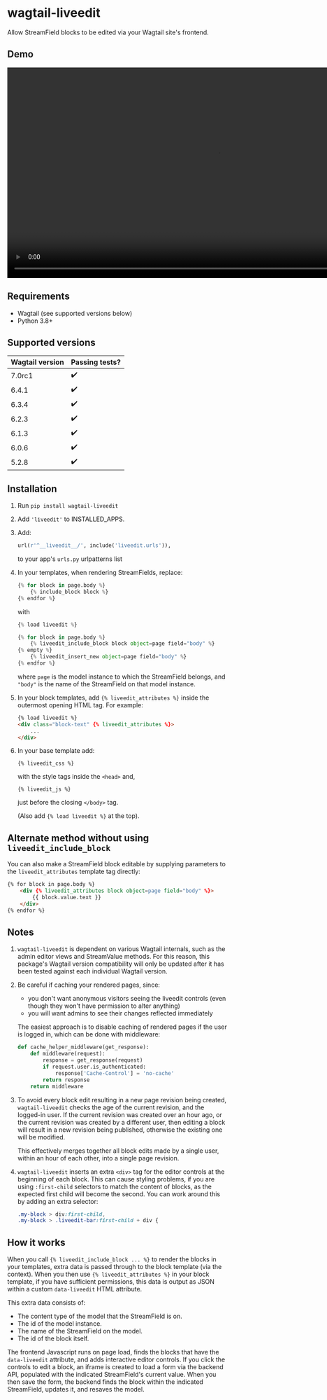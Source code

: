# wagtail-liveedit

Allow StreamField blocks to be edited via your Wagtail site's frontend.

## Demo

<video src="https://user-images.githubusercontent.com/1122893/144843168-9ac50c50-6596-43bc-a1a6-53861e382ae0.mp4" width="962"></video>

## Requirements

- Wagtail (see supported versions below)
- Python 3.8+

## Supported versions

Wagtail version | Passing tests?
----------------|---------------
7.0rc1          | :heavy_check_mark:
6.4.1           | :heavy_check_mark:
6.3.4           | :heavy_check_mark:
6.2.3           | :heavy_check_mark:
6.1.3           | :heavy_check_mark:
6.0.6           | :heavy_check_mark:
5.2.8           | :heavy_check_mark:

## Installation

1. Run `pip install wagtail-liveedit`

2. Add `'liveedit'` to INSTALLED_APPS.

3. Add:

    ```py
    url(r'^__liveedit__/', include('liveedit.urls')),
    ```

    to your app's `urls.py` urlpatterns list

4. In your templates, when rendering StreamFields, replace:

    ```py
    {% for block in page.body %}
        {% include_block block %}
    {% endfor %}
    ```

    with

    ```py
    {% load liveedit %}

    {% for block in page.body %}
        {% liveedit_include_block block object=page field="body" %}
    {% empty %}
        {% liveedit_insert_new object=page field="body" %}
    {% endfor %}
    ```

    where `page` is the model instance to which the StreamField belongs, and
`"body"` is the name of the StreamField on that model instance.

5. In your block templates, add `{% liveedit_attributes %}` inside the outermost
   opening HTML tag. For example:

    ```html
    {% load liveedit %}
    <div class="block-text" {% liveedit_attributes %}>    
        ...
    </div>
    ```

6. In your base template add:

    `{% liveedit_css %}`

    with the style tags inside the `<head>` and, 

    `{% liveedit_js %}`

    just before the closing `</body>` tag.

    (Also add `{% load liveedit %}` at the top).


## Alternate method without using `liveedit_include_block`

You can also make a StreamField block editable by supplying parameters to the
`liveedit_attributes` template tag directly:

```html
{% for block in page.body %}
    <div {% liveedit_attributes block object=page field="body" %}>
        {{ block.value.text }}
    </div>
{% endfor %}
```


## Notes

1. `wagtail-liveedit` is dependent on various Wagtail internals, such as the
   admin editor views and StreamValue methods. For this reason, this package's
   Wagtail version compatibility will only be updated after it has been tested
   against each individual Wagtail version.

2. Be careful if caching your rendered pages, since:
    - you don't want anonymous visitors seeing the liveedit controls (even
      though they won't have permission to alter anything)
    - you will want admins to see their changes reflected immediately

    The easiest approach is to disable caching of rendered pages if the user is
    logged in, which can be done with middleware:

    ```py
    def cache_helper_middleware(get_response):
        def middleware(request):
            response = get_response(request)
            if request.user.is_authenticated:
                response['Cache-Control'] = 'no-cache'
            return response
        return middleware
    ```

3. To avoid every block edit resulting in a new page revision being created,
   `wagtail-liveedit` checks the age of the current revision, and the logged-in
   user. If the current revision was created over an hour ago, or the current
   revision was created by a different user, then editing a block will result in
   a new revision being published, otherwise the existing one will be modified.
   
   This effectively merges together all block edits made by a single user,
   within an hour of each other, into a single page revision.

4. `wagtail-liveedit` inserts an extra `<div>` tag for the editor controls at
   the beginning of each block. This can cause styling problems, if you are
   using `:first-child` selectors to match the content of blocks, as the
   expected first child will become the second. You can work around this by
   adding an extra selector:

    ```css
    .my-block > div:first-child,
    .my-block > .liveedit-bar:first-child + div {
    ```

## How it works

When you call `{% liveedit_include_block ... %}` to render the blocks in your
templates, extra data is passed through to the block template (via the context).
When you then use `{% liveedit_attributes %}` in your block template, if you
have sufficient permissions, this data is output as JSON within a custom
`data-liveedit` HTML attribute.

This extra data consists of:
- The content type of the model that the StreamField is on.
- The id of the model instance.
- The name of the StreamField on the model.
- The id of the block itself.

The frontend Javascript runs on page load, finds the blocks that have the
`data-liveedit` attribute, and adds interactive editor controls. If you click
the controls to edit a block, an iframe is created to load a form via the
backend API, populated with the indicated StreamField's current value. When you
then save the form, the backend finds the block within the indicated
StreamField, updates it, and resaves the model.
